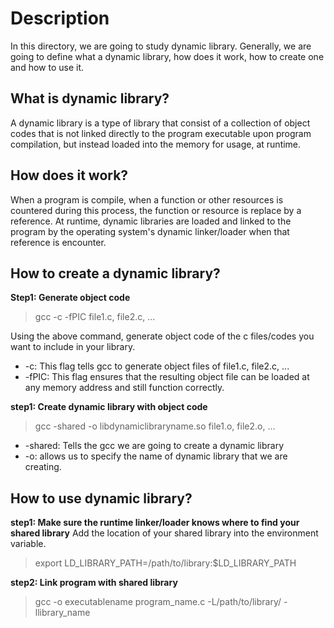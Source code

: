 # Description 
In this directory, we are going to study dynamic library.
Generally, we are going to define what a dynamic library, how does it work,
how to create one and how to use it.

## What is dynamic library?
  A dynamic library is a type of library that consist of a collection of
object codes that is not linked directly to the program executable upon
program compilation, but instead loaded into the memory for usage, at runtime.

## How does it work?
  When a program is compile, when a function or other resources is countered
during this process, the function or resource is replace by a reference.
At runtime, dynamic libraries are loaded and linked to the program by the 
operating system's dynamic linker/loader when that reference is encounter.

## How to create a dynamic library?
**Step1: Generate object code**
  >gcc -c -fPIC file1.c, file2.c, ... 
 
  Using the above command, generate object code of the c files/codes you want
  to include in your library.

  * -c: This flag tells gcc to generate object files of file1.c, file2.c, ...
  * -fPIC: This flag ensures that the resulting object file can be loaded
         at any memory address and still function correctly.

**step1: Create dynamic library with object code**
  >gcc -shared -o libdynamiclibraryname.so file1.o, file2.o, ...

  * -shared: Tells the gcc we are going to create a dynamic library
  * -o: allows us to specify the name of dynamic library that we are creating.

## How to use dynamic library?
**step1: Make sure the runtime linker/loader knows where to find your shared library**
  Add the location of your shared library into the environment variable.
  >export LD_LIBRARY_PATH=/path/to/library:$LD_LIBRARY_PATH

**step2: Link program with shared library**
  >gcc -o executablename program_name.c -L/path/to/library/ -llibrary_name
